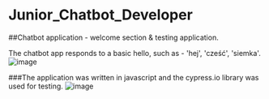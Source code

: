 # Junior_Chatbot_Developer

##Chatbot application - welcome section & testing application.

The chatbot app responds to a basic hello, such as - 'hej', 'cześć', 'siemka'.
![image](https://user-images.githubusercontent.com/58275211/129173366-c4a32f04-73e5-474b-a34a-ad5870620007.png)

###The application was written in javascript and the cypress.io library was used for testing.
![image](https://user-images.githubusercontent.com/58275211/129173776-b89d881d-b224-4741-aac4-3e4926dcb6b2.png)




